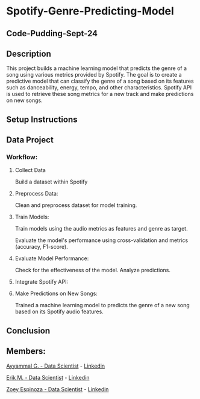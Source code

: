 # Spotify-Genre-Predicting-Model
## Code-Pudding-Sept-24

## Description
This project builds a machine learning model that predicts the genre of a song using various metrics provided by Spotify. The goal is to create a predictive model that can  classify the genre of a song based on its features such as danceability, energy, tempo, and other characteristics.  Spotify API is used to retrieve these song metrics for a new track and make predictions on new songs.

## Setup Instructions

## Data Project
### Workflow:
1. Collect Data
    
    Build a dataset within Spotify

2. Preprocess Data:

    Clean and preprocess dataset for model training.
3. Train Models:
    
    Train models using the audio metrics as features and genre as target.
    
    Evaluate the model's performance using cross-validation and metrics (accuracy, F1-score).
4. Evaluate Model Performance:

    Check for the effectiveness of the model. Analyze predictions.
5. Integrate Spotify API:
    
6. Make Predictions on New Songs:
    
    Trained a machine learning model to predicts the genre of a new song based on its Spotify audio features.

## Conclusion

## Members:

[Ayyammal G. - Data Scientist](https://github.com/ayyammal-g) - [Linkedin](https://www.linkedin.com/in/ayyammal-g-25462591/)

[Erik M. - Data Scientist](https://github.com/tempest-fugue) - [Linkedin]()

[Zoey Espinoza - Data Scientist](https://github.com/zoeyespinoza) - [Linkedin](https://www.linkedin.com/in/zoeyespinoza/)
